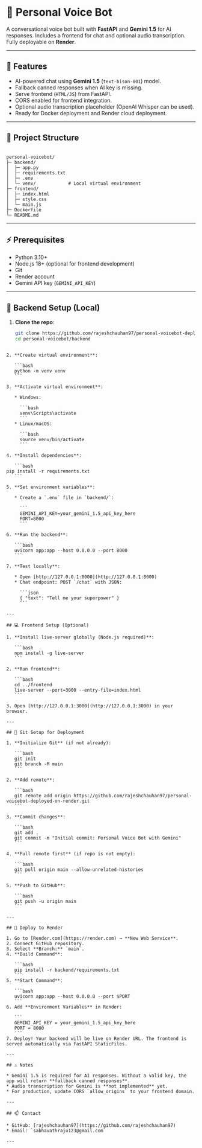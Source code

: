 # 🎤 Personal Voice Bot

A conversational voice bot built with **FastAPI** and **Gemini 1.5** for AI responses. Includes a frontend for chat and optional audio transcription. Fully deployable on **Render**.

---

## 🌟 Features

- AI-powered chat using **Gemini 1.5** (`text-bison-001`) model.
- Fallback canned responses when AI key is missing.
- Serve frontend (`HTML/JS`) from FastAPI.
- CORS enabled for frontend integration.
- Optional audio transcription placeholder (OpenAI Whisper can be used).
- Ready for Docker deployment and Render cloud deployment.

---

## 📁 Project Structure

```

personal-voicebot/
├─ backend/
│  ├─ app.py
│  ├─ requirements.txt
│  ├─ .env
│  └─ venv/            # Local virtual environment
├─ frontend/
│  ├─ index.html
│  ├─ style.css
│  └─ main.js
├─ Dockerfile
└─ README.md

````

---

## ⚡ Prerequisites

- Python 3.10+
- Node.js 18+ (optional for frontend development)
- Git
- Render account
- Gemini API key (`GEMINI_API_KEY`)

---

## 🐍 Backend Setup (Local)

1. **Clone the repo**:
   ```bash
   git clone https://github.com/rajeshchauhan97/personal-voicebot-deployed-on-render.git
   cd personal-voicebot/backend
````

2. **Create virtual environment**:

   ```bash
   python -m venv venv
   ```

3. **Activate virtual environment**:

   * Windows:

     ```bash
     venv\Scripts\activate
     ```
   * Linux/macOS:

     ```bash
     source venv/bin/activate
     ```

4. **Install dependencies**:

   ```bash
pip install -r requirements.txt
   ```

5. **Set environment variables**:

   * Create a `.env` file in `backend/`:

     ```
     GEMINI_API_KEY=your_gemini_1.5_api_key_here
     PORT=8000
     ```

6. **Run the backend**:

   ```bash
   uvicorn app:app --host 0.0.0.0 --port 8000
   ```

7. **Test locally**:

   * Open [http://127.0.0.1:8000](http://127.0.0.1:8000)
   * Chat endpoint: POST `/chat` with JSON:

     ```json
     { "text": "Tell me your superpower" }
     ```

---

## 💻 Frontend Setup (Optional)

1. **Install live-server globally (Node.js required)**:

   ```bash
   npm install -g live-server
   ```

2. **Run frontend**:

   ```bash
   cd ../frontend
   live-server --port=3000 --entry-file=index.html
   ```

3. Open [http://127.0.0.1:3000](http://127.0.0.1:3000) in your browser.

---

## 🐙 Git Setup for Deployment

1. **Initialize Git** (if not already):

   ```bash
   git init
   git branch -M main
   ```

2. **Add remote**:

   ```bash
   git remote add origin https://github.com/rajeshchauhan97/personal-voicebot-deployed-on-render.git
   ```

3. **Commit changes**:

   ```bash
   git add .
   git commit -m "Initial commit: Personal Voice Bot with Gemini"
   ```

4. **Pull remote first** (if repo is not empty):

   ```bash
   git pull origin main --allow-unrelated-histories
   ```

5. **Push to GitHub**:

   ```bash
   git push -u origin main
   ```

---

## 🚀 Deploy to Render

1. Go to [Render.com](https://render.com) → **New Web Service**.
2. Connect GitHub repository.
3. Select **Branch:** `main`.
4. **Build Command**:

   ```bash
   pip install -r backend/requirements.txt
   ```
5. **Start Command**:

   ```bash
   uvicorn app:app --host 0.0.0.0 --port $PORT
   ```
6. Add **Environment Variables** in Render:

   ```
   GEMINI_API_KEY = your_gemini_1.5_api_key_here
   PORT = 8000
   ```
7. Deploy! Your backend will be live on Render URL. The frontend is served automatically via FastAPI StaticFiles.

---

## ⚠️ Notes

* Gemini 1.5 is required for AI responses. Without a valid key, the app will return **fallback canned responses**.
* Audio transcription for Gemini is **not implemented** yet.
* For production, update CORS `allow_origins` to your frontend domain.

---

## 📫 Contact

* GitHub: [rajeshchauhan97](https://github.com/rajeshchauhan97)
* Email: `sabhavathraju123@gmail.com`

---


